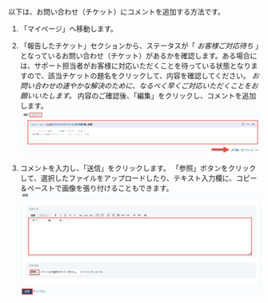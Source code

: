 以下は、お問い合わせ（チケット）にコメントを追加する方法です。

1. 「マイページ」へ移動します。

2. 「報告したチケット」セクションから、ステータスが「 *お客様ご対応待ち* 」となっているお問い合わせ（チケット）があるかを確認します。ある場合には、サポート担当者がお客様に対応いただくことを待っている状態となりますので、該当チケットの題名をクリックして、内容を確認してください。 *お問い合わせの速やかな解決のために、なるべく早くご対応いただくことをお願いいたします。* 内容のご確認後、「編集」をクリックし、コメントを追加します。
    ![Screenshot](/images/clipboard-202203040847-wuhoc.png)

3. コメントを入力し、「送信」をクリックします。
「参照」ボタンをクリックして、選択したファイルをアップロードしたり、テキスト入力欄に、コピー＆ペーストで画像を張り付けることもできます。
    ![Screenshot](/images/clipboard-202203040854-3tlzs.png)